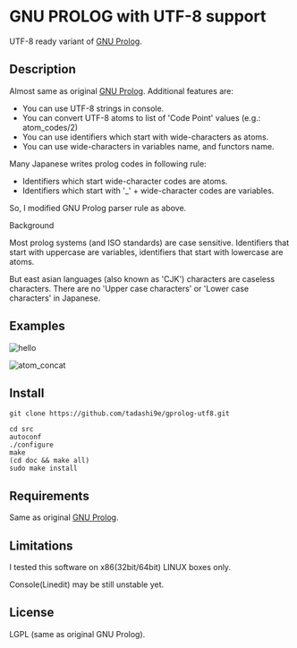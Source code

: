 GNU PROLOG with UTF-8 support
=============================

UTF-8 ready variant of [GNU Prolog](http://gprolog.org/).

Description
-----------

Almost same as original [GNU Prolog](http://gprolog.org/). Additional features are:
- You can use UTF-8 strings in console.
- You can convert UTF-8 atoms to list of 'Code Point' values (e.g.: atom_codes/2)
- You can use identifiers which start with wide-characters as atoms.
- You can use wide-characters in variables name, and functors name.

Many Japanese writes prolog codes in following rule:
- Identifiers which start wide-character codes are atoms.
- Identifiers which start with '_' + wide-character codes are variables.

So, I modified GNU Prolog parser rule as above.

Background

Most prolog systems (and ISO standards) are case sensitive.
Identifiers that start with uppercase are variables,
identifiers that start with lowercase are atoms.

But east asian languages (also known as 'CJK') characters are caseless characters.
There are no 'Upper case characters' or 'Lower case characters' in Japanese.

Examples
--------

![hello](https://user-images.githubusercontent.com/28968058/30641273-69acbef8-9e41-11e7-9294-0b9938d61b01.png)

![atom_concat](https://user-images.githubusercontent.com/28968058/30271912-0bf115cc-972d-11e7-8de5-46059d50ea71.png)

Install
-------

    git clone https://github.com/tadashi9e/gprolog-utf8.git
    
    cd src
    autoconf
    ./configure
    make
    (cd doc && make all)
    sudo make install

Requirements
------------

Same as original [GNU Prolog](http://gprolog.org/).

Limitations
----------

I tested this software on x86(32bit/64bit) LINUX boxes only.

Console(Linedit) may be still unstable yet.

License
-------

LGPL (same as original GNU Prolog).
